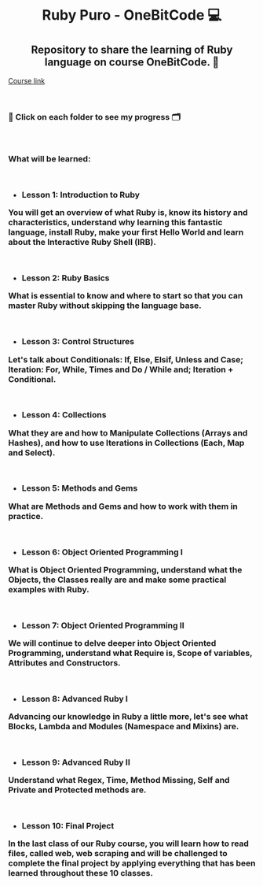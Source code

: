 <h1 align="center"> Ruby Puro - OneBitCode 💻 </h1>
<h2 align="center"> Repository to share the learning of Ruby language on course OneBitCode. 🎯</h2>

[Course link](https://onebitcode.com/course/ruby-puro/)

<br>
<h3> 📌 Click on each folder to see my progress 🗂 <h3>
<br>


What will be learned:

<br>

- Lesson 1: Introduction to Ruby 
<p> You will get an overview of what Ruby is, know its history and characteristics, understand why learning this fantastic language, install Ruby, make your first Hello World and learn about the Interactive Ruby Shell (IRB). </p>

<br>

- Lesson 2: Ruby Basics
<p> What is essential to know and where to start so that you can master Ruby without skipping the language base. </p>

<br>

- Lesson 3: Control Structures
<p> Let's talk about Conditionals: If, Else, Elsif, Unless and Case; Iteration: For, While, Times and Do / While and; Iteration + Conditional. </p>
 
<br>

- Lesson 4: Collections
<p> What they are and how to Manipulate Collections (Arrays and Hashes), and how to use Iterations in Collections (Each, Map and Select). </p>
 
<br>

- Lesson 5: Methods and Gems
<p> What are Methods and Gems and how to work with them in practice. </p>
 
<br>

- Lesson 6: Object Oriented Programming I
<p> What is Object Oriented Programming, understand what the Objects, the Classes really are and make some practical examples with Ruby. </p>
 
<br>

- Lesson 7: Object Oriented Programming II
<p> We will continue to delve deeper into Object Oriented Programming, understand what Require is, Scope of variables, Attributes and Constructors. </p>
 
 <br>

- Lesson 8: Advanced Ruby I
<p> Advancing our knowledge in Ruby a little more, let's see what Blocks, Lambda and Modules (Namespace and Mixins) are. </p>
 
<br>

- Lesson 9: Advanced Ruby II
<p> Understand what Regex, Time, Method Missing, Self and Private and Protected methods are.</p>
 
<br>

- Lesson 10: Final Project
<p> In the last class of our Ruby course, you will learn how to read files, called web, web scraping and will be challenged to complete the final project by applying everything that has been learned throughout these 10 classes. </p>